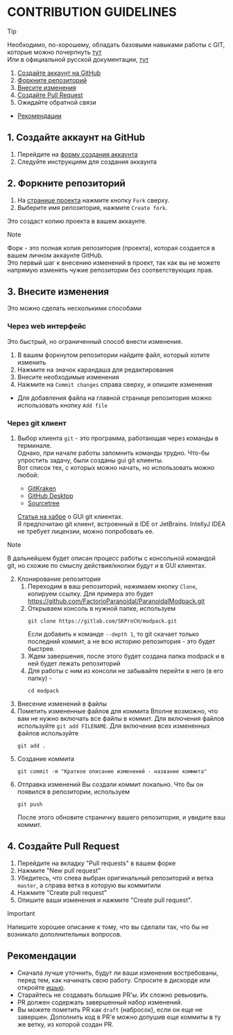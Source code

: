 # CONTRIBUTION GUIDELINES

> [!TIP]  
> Необходимо, по-хорошему, обладать базовыми навыками работы с GIT, которые можно почерпнуть [тут](https://habr.com/ru/post/583478/)  
> Или в официальной русской документации, [тут](https://git-scm.com/book/ru/v2/)

1. [Создайте аккаунт на GitHub](#1-создайте-аккаунт-на-github)
2. [Форкните репозиторий](#2-форкните-репозиторий)
3. [Внесите изменения](#3-внесите-изменения)
4. [Создайте Pull Request](#4-создайте-pull-request)
5. Ожидайте обратной связи
- [Рекомендации](#рекомендации)


## 1. Создайте аккаунт на GitHub
1. Перейдите на [форму создания аккаунта](https://github.com/signup)
2. Следуйте инструкциям для создания аккаунта


## 2. Форкните репозиторий

1. На [странице проекта](https://github.com/FactorioParanoidal/ParanoidalModpack) нажмите кнопку `Fork` сверху.
2. Выберите имя репозитория, нажмите `Create fork`.

Это создаст копию проекта в вашем аккаунте.

> [!NOTE]  
> Форк - это полная копия репозитория (проекта), которая создается в вашем личном аккаунте GitHub.  
> Это первый шаг к внесению изменений в проект, так как вы не можете напрямую изменять чужие репозитории без соответствующих прав.  


## 3. Внесите изменения

Это можно сделать несколькими способами

### Через web интерфейс
Это быстрый, но ограниченный способ внести изменения.
1. В вашем форкнутом репозитории найдите файл, который хотите изменить
2. Нажмите на значок карандаша для редактирования
3. Внесите необходимые изменения
4. Нажмите на `Commit changes` справа сверху, и опишите изменения
- Для добавления файла на главной странице репозитория можно использовать кнопку `Add file`

### Через git клиент

1. Выбор клиента
   `git` - это программа, работающая через команды в терминале.   
   Однако, при начале работы запомнить команды трудно. Что-бы упростить задачу, были созданы gui git клиенты.  
   Вот список тех, с которых можно начать, но использовать можно любой:
      - [GitKraken](https://www.gitkraken.com/)
      - [GitHub Desktop](https://desktop.github.com/)
      - [Sourcetree](https://www.sourcetreeapp.com/)  

   [Статья на хабре](https://habr.com/ru/articles/741016/) о GUI git клиентах.  
   Я предпочитаю git клиент, встроенный в IDE от JetBrains. IntellyJ IDEA не требует лицензии, можно попробовать ее.

> [!NOTE]  
> В дальнейшем будет описан процесс работы с консольной командой git, но схожие по смыслу действия/кнопки будут и в GUI клиентах. 
2. Клонирование репозитория
   1. Переходим в ваш репозиторий, нажимаем кнопку `Clone`, копируем ссылку. Для примера это будет https://github.com/FactorioParanoidal/ParanoidalModpack.git
   2. Открываем консоль в нужной папке, используем 
      ```shell
      git clone https://gitlab.com/SKProCH/modpack.git
      ```
      Если добавить к команде `--depth 1`, то git скачает только последний коммит, а не всю историю репозитория - это будет быстрее.
   3. Ждем завершения, после этого будет создана папка modpack и в ней будет лежать репозиторий
   4. Для работы с ним из консоли не забывайте перейти в него (в его папку) - 
      ```shell
      cd modpack
      ```
3. Внесение изменений в файлы
4. Пометить измененные файлов для коммита
   Вполне возможно, что вам не нужно включать все файлы в коммит. Для включения файлов используйте `git add FILENAME`.
   Для включения всех измененных файлов используйте
   ```shell
   git add .
   ```
5. Создание коммита
   ```shell
   git commit -m "Краткое описание изменений - название коммита"
   ```
6. Отправка изменений
   Вы создали коммит локально. Что бы он появился в репозитории, используем 
   ```shell
   git push
   ```
   После этого обновите страничку вашего репозитория, и увидите ваш коммит.


## 4. Создайте Pull Request

1. Перейдите на вкладку "Pull requests" в вашем форке
2. Нажмите "New pull request"
3. Убедитесь, что слева выбран оригинальный репозиторий и ветка `master`, а справа ветка в которую вы коммитили
4. Нажмите "Create pull request"
5. Опишите ваши изменения и нажмите "Create pull request".
> [!IMPORTANT]  
> Напишите хорошее описание к тому, что вы сделали так, что бы не возникало дополнительных вопросов.


## Рекомендации
- Сначала лучше уточнить, будут ли ваши изменения востребованы, перед тем, как начинать свою работу. Спросите в дискорде или откройте [ишью](https://github.com/FactorioParanoidal/ParanoidalModpack/issues).
- Старайтесь не создавать большие PR'ы. Их сложно ревьювить.
- PR должен содержать завершенный набор изменений. 
- Вы можете пометить PR как `draft` (набросок), если он еще не завершен. Дополнить код в PR'е можно допушив еще коммиты в ту же ветку, из которой создан PR. 